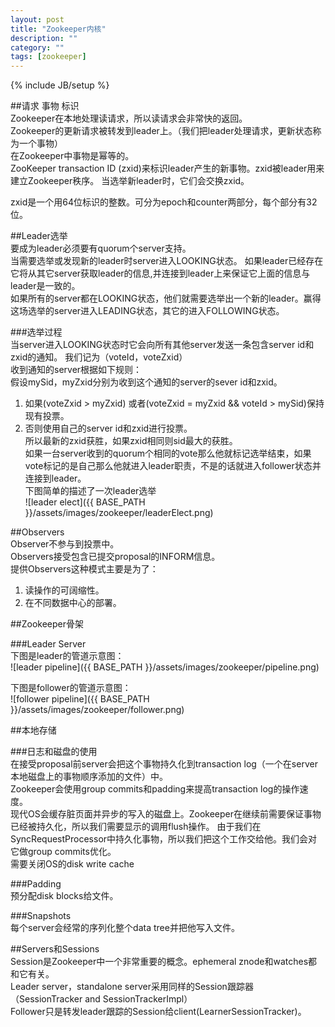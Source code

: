 ```yaml
---
layout: post
title: "Zookeeper内核"
description: ""
category: ""
tags: [zookeeper]
---
```

{% include JB/setup %}

##请求 事物 标识     
Zookeeper在本地处理读请求，所以读请求会非常快的返回。    
Zookeeper的更新请求被转发到leader上。（我们把leader处理请求，更新状态称为一个事物）    
在Zookeeper中事物是幂等的。    
ZooKeeper transaction ID (zxid)来标识leader产生的新事物。zxid被leader用来建立Zookeeper秩序。
当选举新leader时，它们会交换zxid。     

zxid是一个用64位标识的整数。可分为epoch和counter两部分，每个部分有32位。    

##Leader选举    
要成为leader必须要有quorum个server支持。    
当需要选举或发现新的leader时server进入LOOKING状态。
如果leader已经存在它将从其它server获取leader的信息,并连接到leader上来保证它上面的信息与leader是一致的。    
如果所有的server都在LOOKING状态，他们就需要选举出一个新的leader。赢得这场选举的server进入LEADING状态，其它的进入FOLLOWING状态。

###选举过程    
当server进入LOOKING状态时它会向所有其他server发送一条包含server id和zxid的通知。
我们记为（voteId，voteZxid）    
收到通知的server根据如下规则：    
假设mySid，myZxid分别为收到这个通知的server的sever id和zxid。    
1. 如果(voteZxid > myZxid) 或者(voteZxid = myZxid && voteId > mySid)保持现有投票。    
2. 否则使用自己的server id和zxid进行投票。    
所以最新的zxid获胜，如果zxid相同则sid最大的获胜。    
如果一台server收到的quorum个相同的vote那么他就标记选举结束，如果vote标记的是自己那么他就进入leader职责，不是的话就进入follower状态并连接到leader。    
下图简单的描述了一次leader选举    
![leader elect]({{ BASE_PATH }}/assets/images/zookeeper/leaderElect.png)      


##Observers    
Observer不参与到投票中。    
Observers接受包含已提交proposal的INFORM信息。    
提供Observers这种模式主要是为了：    
1. 读操作的可阔缩性。     
2. 在不同数据中心的部署。    


##Zookeeper骨架    

###Leader Server    
下图是leader的管道示意图：    
![leader pipeline]({{ BASE_PATH }}/assets/images/zookeeper/pipeline.png)      

下图是follower的管道示意图：    
![follower pipeline]({{ BASE_PATH }}/assets/images/zookeeper/follower.png)      

##本地存储    

###日志和磁盘的使用    
在接受proposal前server会把这个事物持久化到transaction log（一个在server本地磁盘上的事物顺序添加的文件）中。    
Zookeeper会使用group commits和padding来提高transaction log的操作速度。    
现代OS会缓存脏页面并异步的写入的磁盘上。Zookeeper在继续前需要保证事物已经被持久化，所以我们需要显示的调用flush操作。
由于我们在SyncRequestProcessor中持久化事物，所以我们把这个工作交给他。我们会对它做group commits优化。    
需要关闭OS的disk write cache 

###Padding    
预分配disk blocks给文件。

###Snapshots     
每个server会经常的序列化整个data tree并把他写入文件。


##Servers和Sessions    
Session是Zookeeper中一个非常重要的概念。ephemeral znode和watches都和它有关。    
Leader server，standalone server采用同样的Session跟踪器（SessionTracker and SessionTrackerImpl）    
Follower只是转发leader跟踪的Session给client(LearnerSessionTracker)。    



